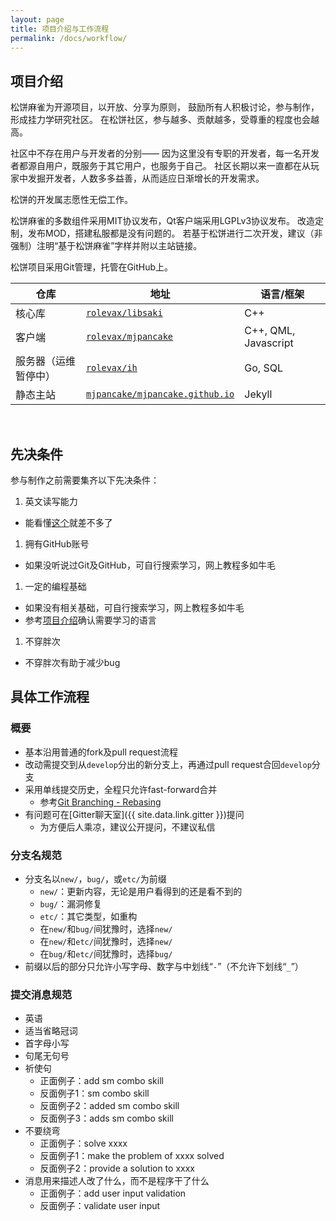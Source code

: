 ```yaml
---
layout: page
title: 项目介绍与工作流程
permalink: /docs/workflow/
---
```


## <a name="intro"></a>项目介绍

松饼麻雀为开源项目，以开放、分享为原则，
鼓励所有人积极讨论，参与制作，形成挂力学研究社区。
在松饼社区，参与越多、贡献越多，受尊重的程度也会越高。

社区中不存在用户与开发者的分别——
因为这里没有专职的开发者，每一名开发者都源自用户，既服务于其它用户，也服务于自己。
社区长期以来一直都在从玩家中发掘开发者，人数多多益善，从而适应日渐增长的开发需求。

松饼的开发属志愿性无偿工作。

松饼麻雀的多数组件采用MIT协议发布，Qt客户端采用LGPLv3协议发布。
改造定制，发布MOD，搭建私服都是没有问题的。
若基于松饼进行二次开发，建议（非强制）注明“基于松饼麻雀”字样并附以主站链接。

松饼项目采用Git管理，托管在GitHub上。

| 仓库                | 地址   | 语言/框架 |
| ------------------- | ------ | --------- |
| 核心库              | [`rolevax/libsaki`][libsaki] | C++ |
| 客户端              | [`rolevax/mjpancake`][mjpancake] | C++, QML, Javascript |
| 服务器（运维暂停中）| [`rolevax/ih`][ih] | Go, SQL |
| 静态主站            | [`mjpancake/mjpancake.github.io`][pages] | Jekyll |

[libsaki]: https://github.com/rolevax/libsaki
[mjpancake]: https://github.com/rolevax/mjpancake
[ih]: https://github.com/rolevax/ih
[pages]: https://github.com/mjpancake/mjpancake.github.io

<br />

## 先决条件

参与制作之前需要集齐以下先决条件：
1. 英文读写能力
  - 能看懂[这个](/docs/cpp/)就差不多了
1. 拥有GitHub账号
  - 如果没听说过Git及GitHub，可自行搜索学习，网上教程多如牛毛
1. 一定的编程基础
  - 如果没有相关基础，可自行搜索学习，网上教程多如牛毛
  - 参考[项目介绍](#intro)确认需要学习的语言
1. 不穿胖次
  - 不穿胖次有助于减少bug

## 具体工作流程

### 概要
- 基本沿用普通的fork及pull request流程
- 改动需提交到从`develop`分出的新分支上，再通过pull request合回`develop`分支
- 采用单线提交历史，全程只允许fast-forward合并
  - 参考[Git Branching - Rebasing](https://git-scm.com/book/en/v2/Git-Branching-Rebasing)
- 有问题可在[Gitter聊天室]({{ site.data.link.gitter }})提问
  - 为方便后人乘凉，建议公开提问，不建议私信

### 分支名规范
- 分支名以`new/`，`bug/`，或`etc/`为前缀
  - `new/`：更新内容，无论是用户看得到的还是看不到的
  - `bug/`：漏洞修复
  - `etc/`：其它类型，如重构
  - 在`new/`和`bug/`间犹豫时，选择`new/`
  - 在`new/`和`etc/`间犹豫时，选择`new/`
  - 在`bug/`和`etc/`间犹豫时，选择`bug/`
- 前缀以后的部分只允许小写字母、数字与中划线“`-`”（不允许下划线“`_`”）

### 提交消息规范
- 英语
- 适当省略冠词
- 首字母小写
- 句尾无句号
- 祈使句
  - 正面例子：add sm combo skill
  - 反面例子1：sm combo skill
  - 反面例子2：added sm combo skill
  - 反面例子3：adds sm combo skill
- 不要绕弯
  - 正面例子：solve xxxx
  - 反面例子1：make the problem of xxxx solved
  - 反面例子2：provide a solution to xxxx
- 消息用来描述人改了什么，而不是程序干了什么
  - 正面例子：add user input validation
  - 反面例子：validate user input

